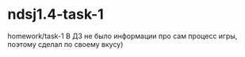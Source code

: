 # ndsj1.4-task-1
homework/task-1
В ДЗ не было информации про сам процесс игры, поэтому сделал по своему вкусу)

